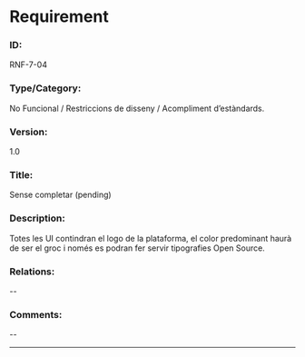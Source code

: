 # Requirement

### ID:
RNF-7-04

### Type/Category:
No Funcional / Restriccions de disseny / Acompliment d’estàndards.

### Version:
1.0

### Title:
Sense completar (pending)

### Description:
Totes les UI contindran el logo de la plataforma, el color predominant haurà de ser el groc i només es podran fer servir tipografies Open Source. 

### Relations:
--

### Comments:
--

---